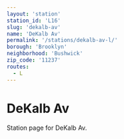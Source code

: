 ```yaml
---
layout: 'station'
station_id: 'L16'
slug: 'dekalb-av'
name: 'DeKalb Av'
permalink: '/stations/dekalb-av-l/'
borough: 'Brooklyn'
neighborhood: 'Bushwick'
zip_code: '11237'
routes:
  - L
---
```

# DeKalb Av

Station page for DeKalb Av.
